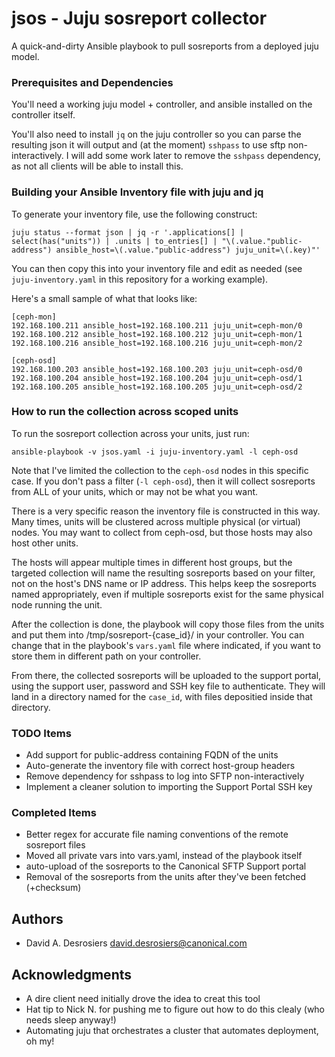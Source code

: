 # jsos - Juju sosreport collector

A quick-and-dirty Ansible playbook to pull sosreports from a deployed juju model. 

### Prerequisites and Dependencies

You'll need a working juju model + controller, and ansible installed on the controller itself. 

You'll also need to install `jq` on the juju controller so you can parse the resulting json it will output and (at the moment) `sshpass` to use sftp non-interactively. I will add some work later to remove the `sshpass` dependency, as not all clients will be able to install this.

### Building your Ansible Inventory file with juju and jq

To generate your inventory file, use the following construct: 

```
juju status --format json | jq -r '.applications[] | select(has("units")) | .units | to_entries[] | "\(.value."public-address") ansible_host=\(.value."public-address") juju_unit=\(.key)"'

```

You can then copy this into your inventory file and edit as needed (see `juju-inventory.yaml` in this repository for a working example). 

Here's a small sample of what that looks like: 

```
[ceph-mon]
192.168.100.211 ansible_host=192.168.100.211 juju_unit=ceph-mon/0
192.168.100.212 ansible_host=192.168.100.212 juju_unit=ceph-mon/1
192.168.100.216 ansible_host=192.168.100.216 juju_unit=ceph-mon/2

[ceph-osd]
192.168.100.203 ansible_host=192.168.100.203 juju_unit=ceph-osd/0
192.168.100.204 ansible_host=192.168.100.204 juju_unit=ceph-osd/1
192.168.100.205 ansible_host=192.168.100.205 juju_unit=ceph-osd/2
```

### How to run the collection across scoped units

To run the sosreport collection across your units, just run: 

```
ansible-playbook -v jsos.yaml -i juju-inventory.yaml -l ceph-osd
```

Note that I've limited the collection to the `ceph-osd` nodes in this specific case. If you don't pass a filter (`-l ceph-osd`), then it will collect sosreports from ALL of your units, which or may not be what you want.

There is a very specific reason the inventory file is constructed in this way. Many times, units will be clustered across multiple physical (or virtual) nodes. You may want to collect from ceph-osd, but those hosts may also host other units. 

The hosts will appear multiple times in different host groups, but the targeted collection will name the resulting sosreports based on your filter, not on the host's DNS name or IP address. This helps keep the sosreports named appropriately, even if multiple sosreports exist for the same physical node running the unit.

After the collection is done, the playbook will copy those files from the units and put them into /tmp/sosreport-{case_id}/ in your controller. You can change that in the playbook's `vars.yaml` file where indicated, if you want to store them in different path on your controller. 

From there, the collected sosreports will be uploaded to the support portal, using the support user, password and SSH key file to authenticate. They will land in a directory named for the `case_id`, with files depositied inside that directory.

### TODO Items

- Add support for public-address containing FQDN of the units
- Auto-generate the inventory file with correct host-group headers
- Remove dependency for sshpass to log into SFTP non-interactively
- Implement a cleaner solution to importing the Support Portal SSH key

### Completed Items

- Better regex for accurate file naming conventions of the remote sosreport files
- Moved all private vars into vars.yaml, instead of the playbook itself
- auto-upload of the sosreports to the Canonical SFTP Support portal
- Removal of the sosreports from the units after they've been fetched (+checksum)

## Authors

* David A. Desrosiers [david.desrosiers@canonical.com](mailto:david.desrosiers@canonical.com)

## Acknowledgments

* A dire client need initially drove the idea to creat this tool
* Hat tip to Nick N. for pushing me to figure out how to do this clealy (who needs sleep anyway!) 
* Automating juju that orchestrates a cluster that automates deployment, oh my! 
